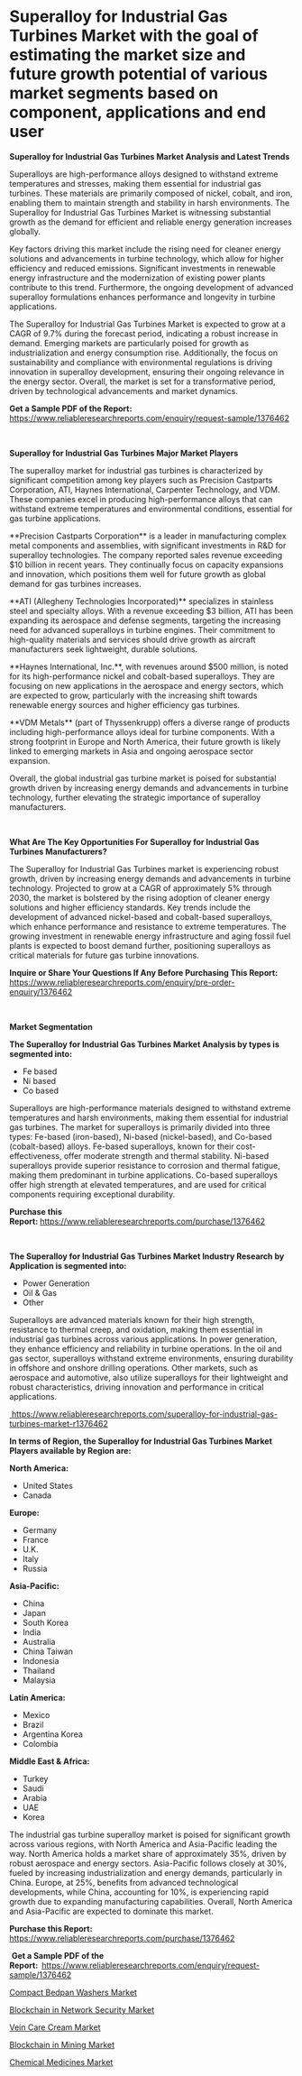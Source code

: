 <p><h1>Superalloy for Industrial Gas Turbines Market with the goal of estimating the market size and future growth potential of various market segments based on component, applications and end user</h1></p><p><strong>Superalloy for Industrial Gas Turbines Market Analysis and Latest Trends</strong></p>
<p><p>Superalloys are high-performance alloys designed to withstand extreme temperatures and stresses, making them essential for industrial gas turbines. These materials are primarily composed of nickel, cobalt, and iron, enabling them to maintain strength and stability in harsh environments. The Superalloy for Industrial Gas Turbines Market is witnessing substantial growth as the demand for efficient and reliable energy generation increases globally.</p><p>Key factors driving this market include the rising need for cleaner energy solutions and advancements in turbine technology, which allow for higher efficiency and reduced emissions. Significant investments in renewable energy infrastructure and the modernization of existing power plants contribute to this trend. Furthermore, the ongoing development of advanced superalloy formulations enhances performance and longevity in turbine applications.</p><p>The Superalloy for Industrial Gas Turbines Market is expected to grow at a CAGR of 9.7% during the forecast period, indicating a robust increase in demand. Emerging markets are particularly poised for growth as industrialization and energy consumption rise. Additionally, the focus on sustainability and compliance with environmental regulations is driving innovation in superalloy development, ensuring their ongoing relevance in the energy sector. Overall, the market is set for a transformative period, driven by technological advancements and market dynamics.</p></p>
<p><strong>Get a Sample PDF of the Report:&nbsp;</strong> <a href="https://www.reliableresearchreports.com/enquiry/request-sample/1376462?utm_campaign=1629&utm_medium=2&utm_source=Github&utm_content=ia&utm_term=23102024&utm_id=superalloy-for-industrial-gas-turbines">https://www.reliableresearchreports.com/enquiry/request-sample/1376462</a></p>
<p>&nbsp;</p>
<p><strong>Superalloy for Industrial Gas Turbines Major Market Players</strong></p>
<p><p>The superalloy market for industrial gas turbines is characterized by significant competition among key players such as Precision Castparts Corporation, ATI, Haynes International, Carpenter Technology, and VDM. These companies excel in producing high-performance alloys that can withstand extreme temperatures and environmental conditions, essential for gas turbine applications.</p><p>**Precision Castparts Corporation** is a leader in manufacturing complex metal components and assemblies, with significant investments in R&D for superalloy technologies. The company reported sales revenue exceeding $10 billion in recent years. They continually focus on capacity expansions and innovation, which positions them well for future growth as global demand for gas turbines increases.</p><p>**ATI (Allegheny Technologies Incorporated)** specializes in stainless steel and specialty alloys. With a revenue exceeding $3 billion, ATI has been expanding its aerospace and defense segments, targeting the increasing need for advanced superalloys in turbine engines. Their commitment to high-quality materials and services should drive growth as aircraft manufacturers seek lightweight, durable solutions.</p><p>**Haynes International, Inc.**, with revenues around $500 million, is noted for its high-performance nickel and cobalt-based superalloys. They are focusing on new applications in the aerospace and energy sectors, which are expected to grow, particularly with the increasing shift towards renewable energy sources and higher efficiency gas turbines. </p><p>**VDM Metals** (part of Thyssenkrupp) offers a diverse range of products including high-performance alloys ideal for turbine components. With a strong footprint in Europe and North America, their future growth is likely linked to emerging markets in Asia and ongoing aerospace sector expansion.</p><p>Overall, the global industrial gas turbine market is poised for substantial growth driven by increasing energy demands and advancements in turbine technology, further elevating the strategic importance of superalloy manufacturers.</p></p>
<p>&nbsp;</p>
<p><strong>What Are The Key Opportunities For Superalloy for Industrial Gas Turbines Manufacturers?</strong></p>
<p><p>The Superalloy for Industrial Gas Turbines market is experiencing robust growth, driven by increasing energy demands and advancements in turbine technology. Projected to grow at a CAGR of approximately 5% through 2030, the market is bolstered by the rising adoption of cleaner energy solutions and higher efficiency standards. Key trends include the development of advanced nickel-based and cobalt-based superalloys, which enhance performance and resistance to extreme temperatures. The growing investment in renewable energy infrastructure and aging fossil fuel plants is expected to boost demand further, positioning superalloys as critical materials for future gas turbine innovations.</p></p>
<p><strong>Inquire or Share Your Questions If Any Before Purchasing This Report:</strong> <a href="https://www.reliableresearchreports.com/enquiry/pre-order-enquiry/1376462?utm_campaign=1629&utm_medium=2&utm_source=Github&utm_content=ia&utm_term=23102024&utm_id=superalloy-for-industrial-gas-turbines">https://www.reliableresearchreports.com/enquiry/pre-order-enquiry/1376462</a></p>
<p>&nbsp;</p>
<p><strong>Market Segmentation</strong></p>
<p><strong>The Superalloy for Industrial Gas Turbines Market Analysis by types is segmented into:</strong></p>
<p><ul><li>Fe based</li><li>Ni based</li><li>Co based</li></ul></p>
<p><p>Superalloys are high-performance materials designed to withstand extreme temperatures and harsh environments, making them essential for industrial gas turbines. The market for superalloys is primarily divided into three types: Fe-based (iron-based), Ni-based (nickel-based), and Co-based (cobalt-based) alloys. Fe-based superalloys, known for their cost-effectiveness, offer moderate strength and thermal stability. Ni-based superalloys provide superior resistance to corrosion and thermal fatigue, making them predominant in turbine applications. Co-based superalloys offer high strength at elevated temperatures, and are used for critical components requiring exceptional durability.</p></p>
<p><strong>Purchase this Report:&nbsp;</strong><a href="https://www.reliableresearchreports.com/purchase/1376462?utm_campaign=1629&utm_medium=2&utm_source=Github&utm_content=ia&utm_term=23102024&utm_id=superalloy-for-industrial-gas-turbines">https://www.reliableresearchreports.com/purchase/1376462</a></p>
<p>&nbsp;</p>
<p><strong>The Superalloy for Industrial Gas Turbines Market Industry Research by Application is segmented into:</strong></p>
<p><ul><li>Power Generation</li><li>Oil & Gas</li><li>Other</li></ul></p>
<p><p>Superalloys are advanced materials known for their high strength, resistance to thermal creep, and oxidation, making them essential in industrial gas turbines across various applications. In power generation, they enhance efficiency and reliability in turbine operations. In the oil and gas sector, superalloys withstand extreme environments, ensuring durability in offshore and onshore drilling operations. Other markets, such as aerospace and automotive, also utilize superalloys for their lightweight and robust characteristics, driving innovation and performance in critical applications.</p></p>
<p><a href="https://www.reliableresearchreports.com/superalloy-for-industrial-gas-turbines-market-r1376462?utm_campaign=1629&utm_medium=2&utm_source=Github&utm_content=ia&utm_term=23102024&utm_id=superalloy-for-industrial-gas-turbines">&nbsp;https://www.reliableresearchreports.com/superalloy-for-industrial-gas-turbines-market-r1376462</a></p>
<p><strong>In terms of Region, the Superalloy for Industrial Gas Turbines Market Players available by Region are:</strong></p>
<p>
    <p> <strong> North America: </strong>
        <ul>
            <li>United States</li>
            <li>Canada</li>
        </ul>
        </p> 
    <p> <strong> Europe: </strong>
        <ul>
            <li>Germany</li>
            <li>France</li>
            <li>U.K.</li>
            <li>Italy</li>
            <li>Russia</li>
        </ul>
        </p> 
    <p> <strong> Asia-Pacific: </strong>
        <ul>
            <li>China</li>
            <li>Japan</li>
            <li>South Korea</li>
            <li>India</li>
            <li>Australia</li>
            <li>China Taiwan</li>
            <li>Indonesia</li>
            <li>Thailand</li>
            <li>Malaysia</li>
        </ul>
        </p> 
    <p> <strong> Latin America: </strong>
        <ul>
            <li>Mexico</li>
            <li>Brazil</li>
            <li>Argentina Korea</li>
            <li>Colombia</li>
        </ul>
        </p> 
    <p> <strong> Middle East & Africa: </strong>
        <ul>
            <li>Turkey</li>
            <li>Saudi</li>
            <li>Arabia</li>
            <li>UAE</li>
            <li>Korea</li>
        </ul>
    </p>
    </p>
<p><p>The industrial gas turbine superalloy market is poised for significant growth across various regions, with North America and Asia-Pacific leading the way. North America holds a market share of approximately 35%, driven by robust aerospace and energy sectors. Asia-Pacific follows closely at 30%, fueled by increasing industrialization and energy demands, particularly in China. Europe, at 25%, benefits from advanced technological developments, while China, accounting for 10%, is experiencing rapid growth due to expanding manufacturing capabilities. Overall, North America and Asia-Pacific are expected to dominate this market.</p></p>
<p><strong>Purchase this Report: </strong><a href="https://www.reliableresearchreports.com/purchase/1376462?utm_campaign=1629&utm_medium=2&utm_source=Github&utm_content=ia&utm_term=23102024&utm_id=superalloy-for-industrial-gas-turbines">https://www.reliableresearchreports.com/purchase/1376462</a></p>
<p>&nbsp;<strong>Get a Sample PDF of the Report:&nbsp;&nbsp;</strong><a href="https://www.reliableresearchreports.com/enquiry/request-sample/1376462?utm_campaign=1629&utm_medium=2&utm_source=Github&utm_content=ia&utm_term=23102024&utm_id=superalloy-for-industrial-gas-turbines">https://www.reliableresearchreports.com/enquiry/request-sample/1376462</a></p>
<p><strong></strong></p>
<p><p><a href="https://github.com/MoonZANDRA/Market-Research-Report-List-1/blob/main/compact-bedpan-washers-market.md?utm_campaign=1629&utm_medium=2&utm_source=Github&utm_content=ia&utm_term=23102024&utm_id=superalloy-for-industrial-gas-turbines">Compact Bedpan Washers Market</a></p><p><a href="https://www.linkedin.com/pulse/blockchain-network-security-market-dynamics-application-types-d8whe?utm_campaign=1629&utm_medium=2&utm_source=Github&utm_content=ia&utm_term=23102024&utm_id=superalloy-for-industrial-gas-turbines">Blockchain in Network Security Market</a></p><p><a href="https://www.linkedin.com/pulse/global-vein-care-cream-market-opportunities-forecast-period-yg2bc?utm_campaign=1629&utm_medium=2&utm_source=Github&utm_content=ia&utm_term=23102024&utm_id=superalloy-for-industrial-gas-turbines">Vein Care Cream Market</a></p><p><a href="https://www.linkedin.com/pulse/blockchain-mining-industry-forecast-market-shifts-strategic-pywde?utm_campaign=1629&utm_medium=2&utm_source=Github&utm_content=ia&utm_term=23102024&utm_id=superalloy-for-industrial-gas-turbines">Blockchain in Mining Market</a></p><p><a href="https://www.linkedin.com/pulse/chemical-medicines-market-size-share-growth-analysis-type-hfvcc?utm_campaign=1629&utm_medium=2&utm_source=Github&utm_content=ia&utm_term=23102024&utm_id=superalloy-for-industrial-gas-turbines">Chemical Medicines Market</a></p></p>